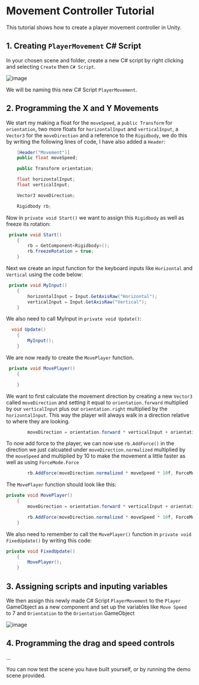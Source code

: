 # Movement Controller Tutorial

This tutorial shows how to create a player movement controller in Unity.

## 1. Creating `PlayerMovement` C# Script

In your chosen scene and folder, create a new C# script by right clicking and selecting `Create` then `C# Script`.

![image](https://github.com/august-anumba/First-Person-Camera-Controller-Tutorial/assets/146851823/370bb5c7-007c-40b0-b1c2-0bfe649d0440)

We will be naming this new C# Script `PlayerMovement`.

## 2. Programming the X and Y Movements

We start my making a float for the `moveSpeed`, a `public Transform` for `orientation`, two more floats for `horizontalInput` and `verticalInput`, a `Vector3` for the `moveDirection` and a reference to the `Rigidbody`, we do this by writing the following lines of code, I have also added a `Header`:

```.cs 
    [Header("Movement")]
    public float moveSpeed;

    public Transform orientation;

    float horizontalInput;
    float verticalInput;

    Vector3 moveDirection;

    Rigidbody rb;
```

Now in `private void Start()` we want to assign this `Rigidbody` as well as freeze its rotation:

```.cs
 private void Start()
    {
        rb = GetComponent<Rigidbody>();
        rb.freezeRotation = true;
    }
```

Next we create an input function for the keyboard inputs like `Horizontal` and `Vertical` using the code below:

```.cs
 private void MyInput()
    {
        horizontalInput = Input.GetAxisRaw("Horizontal");
        verticalInput = Input.GetAxisRaw("Vertical");
    }
```

We also need to call MyInput in `private void Update()`:

```.cs
  void Update()
    {
        MyInput();
    }
```
We are now ready to create the `MovePlayer` function. 

```.cs
 private void MovePlayer()
    {

    }
```
We want to first calculate the movement direction by creating a new `Vector3` called `moveDirection` and setting it equal to `orientation.forward` multiplied by our `verticalInput` plus our `orientation.right` multiplied by the `horizontalInput`. This way the player will always walk in a direction relative to where they are looking.

```.cs
        moveDirection = orientation.forward * verticalInput + orientation.right * horizontalInput;
```

To now add force to the player, we can now use `rb.AddForce()` in the direction we just calcuated under `moveDirection.normalized` multiplied by the `moveSpeed` and multiplied by 10 to make the movement a little faster as well as using `ForceMode.Force`

```.cs
        rb.AddForce(moveDirection.normalized * moveSpeed * 10f, ForceMode.Force);
```
The `MovePlayer` function should look like this:

```.cs
private void MovePlayer()
    {
        moveDirection = orientation.forward * verticalInput + orientation.right * horizontalInput;

        rb.AddForce(moveDirection.normalized * moveSpeed * 10f, ForceMode.Force);
    }
```

We also need to remember to call the `MovePlayer()` function in `private void FixedUpdate()` by writing this code:

```.cs
private void FixedUpdate()
    {
        MovePlayer();
    }
```
## 3. Assigning scripts and inputing variables

We then assign this newly made C# Script `PlayerMovement` to the `Player` GameObject as a new component and set up the variables like `Move Speed` to 7 and `Orientation` to the `Orientation` GameObject

![image](https://github.com/august-anumba/Movement-Controller-Tutorial/assets/146851823/680aedb1-63f5-40c6-9867-8f090d41d51c)

## 4. Programming the drag and speed controls

...

You can now test the scene you have built yourself, or by running the demo scene provided.
